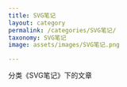 ```yaml
---
title: SVG笔记
layout: category
permalink: /categories/SVG笔记/
taxonomy: SVG笔记
image: assets/images/SVG笔记.png

---
```


分类《SVG笔记》下的文章